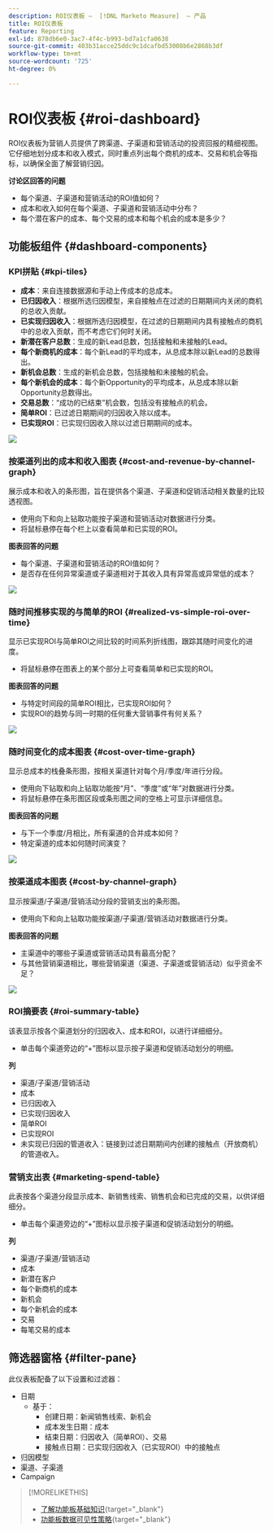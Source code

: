 ```yaml
---
description: ROI仪表板 —  [!DNL Marketo Measure]  — 产品
title: ROI仪表板
feature: Reporting
exl-id: 878db6e0-3ac7-4f4c-b993-bd7a1cfa0638
source-git-commit: 403b31acce25ddc9c1dcafbd53008b6e2868b3df
workflow-type: tm+mt
source-wordcount: '725'
ht-degree: 0%

---
```


# ROI仪表板 {#roi-dashboard}

ROI仪表板为营销人员提供了跨渠道、子渠道和营销活动的投资回报的精细视图。 它仔细地划分成本和收入模式，同时重点列出每个商机的成本、交易和机会等指标，以确保全面了解营销归因。

**讨论区回答的问题**

* 每个渠道、子渠道和营销活动的ROI值如何？
* 成本和收入如何在每个渠道、子渠道和营销活动中分布？
* 每个潜在客户的成本、每个交易的成本和每个机会的成本是多少？

## 功能板组件 {#dashboard-components}

### KPI拼贴 {#kpi-tiles}

* **成本**：来自连接数据源和手动上传成本的总成本。
* **已归因收入**：根据所选归因模型，来自接触点在过滤的日期期间内关闭的商机的总收入贡献。
* **已实现归因收入**：根据所选归因模型，在过滤的日期期间内具有接触点的商机中的总收入贡献，而不考虑它们何时关闭。
* **新潜在客户总数**：生成的新Lead总数，包括接触和未接触的Lead。
* **每个新商机的成本**：每个新Lead的平均成本，从总成本除以新Lead的总数得出。
* **新机会总数**：生成的新机会总数，包括接触和未接触的机会。
* **每个新机会的成本**：每个新Opportunity的平均成本，从总成本除以新Opportunity总数得出。
* **交易总数**：“成功的已结束”机会数，包括没有接触点的机会。
* **简单ROI**：已过滤日期期间的归因收入除以成本。
* **已实现ROI**：已实现归因收入除以过滤日期期间的成本。

![](assets/roi-dashboard-1.png)

### 按渠道列出的成本和收入图表 {#cost-and-revenue-by-channel-graph}

展示成本和收入的条形图，旨在提供各个渠道、子渠道和促销活动相关数量的比较透视图。

* 使用向下和向上钻取功能按子渠道和营销活动对数据进行分类。
* 将鼠标悬停在每个栏上以查看简单和已实现的ROI。

**图表回答的问题**

* 每个渠道、子渠道和营销活动的ROI值如何？
* 是否存在任何异常渠道或子渠道相对于其收入具有异常高或异常低的成本？

![](assets/roi-dashboard-2.png)

### 随时间推移实现的与简单的ROI {#realized-vs-simple-roi-over-time}

显示已实现ROI与简单ROI之间比较的时间系列折线图，跟踪其随时间变化的进度。

* 将鼠标悬停在图表上的某个部分上可查看简单和已实现的ROI。

**图表回答的问题**

* 与特定时间段的简单ROI相比，已实现ROI如何？
* 实现ROI的趋势与同一时期的任何重大营销事件有何关系？

![](assets/roi-dashboard-3.png)

### 随时间变化的成本图表 {#cost-over-time-graph}

显示总成本的栈叠条形图，按相关渠道针对每个月/季度/年进行分段。

* 使用向下钻取和向上钻取功能按“月”、“季度”或“年”对数据进行分类。
* 将鼠标悬停在条形图区段或条形图之间的空格上可显示详细信息。

**图表回答的问题**

* 与下一个季度/月相比，所有渠道的合并成本如何？
* 特定渠道的成本如何随时间演变？

![](assets/roi-dashboard-4.png)

### 按渠道成本图表 {#cost-by-channel-graph}

显示按渠道/子渠道/营销活动分段的营销支出的条形图。

* 使用向下和向上钻取功能按渠道/子渠道/营销活动对数据进行分类。

**图表回答的问题**

* 主渠道中的哪些子渠道或营销活动具有最高分配？
* 与其他营销渠道相比，哪些营销渠道（渠道、子渠道或营销活动）似乎资金不足？

![](assets/roi-dashboard-5.png)

### ROI摘要表 {#roi-summary-table}

该表显示按各个渠道划分的归因收入、成本和ROI，以进行详细细分。

* 单击每个渠道旁边的“+”图标以显示按子渠道和促销活动划分的明细。

**列**

* 渠道/子渠道/营销活动
* 成本
* 已归因收入
* 已实现归因收入
* 简单ROI
* 已实现ROI
* 未实现已归因的管道收入：链接到过滤日期期间内创建的接触点（开放商机）的管道收入。

### 营销支出表 {#marketing-spend-table}

此表按各个渠道分段显示成本、新销售线索、销售机会和已完成的交易，以供详细细分。

* 单击每个渠道旁边的“+”图标以显示按子渠道和促销活动划分的明细。

**列**

* 渠道/子渠道/营销活动
* 成本
* 新潜在客户
* 每个新商机的成本
* 新机会
* 每个新机会的成本
* 交易
* 每笔交易的成本

## 筛选器窗格 {#filter-pane}

此仪表板配备了以下设置和过滤器：

* 日期
   * 基于：
      * 创建日期：新闻销售线索、新机会
      * 成本发生日期：成本
      * 结束日期：归因收入（简单ROI）、交易
      * 接触点日期：已实现归因收入（已实现ROI）中的接触点
* 归因模型
* 渠道、子渠道
* Campaign

>[!MORELIKETHIS]
>
>* [了解功能板基础知识](/help/marketo-measure-discover-ui/dashboards/discover-dashboard-basics.md){target="_blank"}
>* [功能板数据可见性策略](/help/marketo-measure-discover-ui/dashboards/dashboard-data-visibility-policy.md){target="_blank"}

